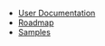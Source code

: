 * [User Documentation](https://developer.android.com/ndk/index.html)
* [Roadmap](https://android.googlesource.com/platform/ndk/+/master/docs/Roadmap.md)
* [Samples](http://github.com/googlesamples/android-ndk)